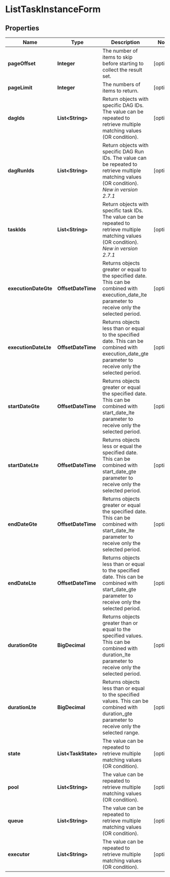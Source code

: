 

# ListTaskInstanceForm


## Properties

| Name | Type | Description | Notes |
|------------ | ------------- | ------------- | -------------|
|**pageOffset** | **Integer** | The number of items to skip before starting to collect the result set. |  [optional] |
|**pageLimit** | **Integer** | The numbers of items to return. |  [optional] |
|**dagIds** | **List&lt;String&gt;** | Return objects with specific DAG IDs. The value can be repeated to retrieve multiple matching values (OR condition). |  [optional] |
|**dagRunIds** | **List&lt;String&gt;** | Return objects with specific DAG Run IDs. The value can be repeated to retrieve multiple matching values (OR condition). *New in version 2.7.1* |  [optional] |
|**taskIds** | **List&lt;String&gt;** | Return objects with specific task IDs. The value can be repeated to retrieve multiple matching values (OR condition). *New in version 2.7.1* |  [optional] |
|**executionDateGte** | **OffsetDateTime** | Returns objects greater or equal to the specified date.  This can be combined with execution_date_lte parameter to receive only the selected period.  |  [optional] |
|**executionDateLte** | **OffsetDateTime** | Returns objects less than or equal to the specified date.  This can be combined with execution_date_gte parameter to receive only the selected period.  |  [optional] |
|**startDateGte** | **OffsetDateTime** | Returns objects greater or equal the specified date.  This can be combined with start_date_lte parameter to receive only the selected period.  |  [optional] |
|**startDateLte** | **OffsetDateTime** | Returns objects less or equal the specified date.  This can be combined with start_date_gte parameter to receive only the selected period.  |  [optional] |
|**endDateGte** | **OffsetDateTime** | Returns objects greater or equal the specified date.  This can be combined with start_date_lte parameter to receive only the selected period.  |  [optional] |
|**endDateLte** | **OffsetDateTime** | Returns objects less than or equal to the specified date.  This can be combined with start_date_gte parameter to receive only the selected period.  |  [optional] |
|**durationGte** | **BigDecimal** | Returns objects greater than or equal to the specified values.  This can be combined with duration_lte parameter to receive only the selected period.  |  [optional] |
|**durationLte** | **BigDecimal** | Returns objects less than or equal to the specified values.  This can be combined with duration_gte parameter to receive only the selected range.  |  [optional] |
|**state** | **List&lt;TaskState&gt;** | The value can be repeated to retrieve multiple matching values (OR condition). |  [optional] |
|**pool** | **List&lt;String&gt;** | The value can be repeated to retrieve multiple matching values (OR condition). |  [optional] |
|**queue** | **List&lt;String&gt;** | The value can be repeated to retrieve multiple matching values (OR condition). |  [optional] |
|**executor** | **List&lt;String&gt;** | The value can be repeated to retrieve multiple matching values (OR condition). |  [optional] |



